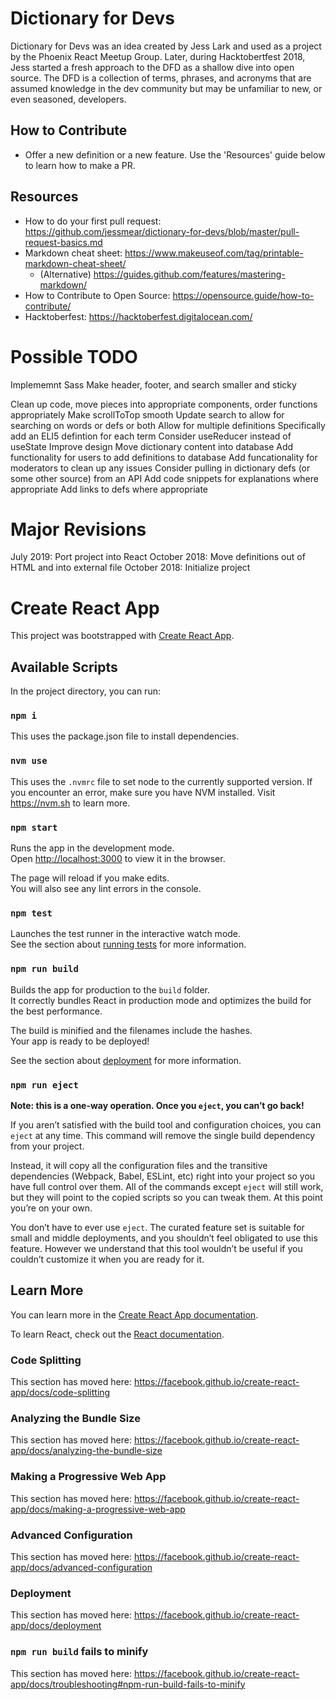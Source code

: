 # Dictionary for Devs

Dictionary for Devs was an idea created by Jess Lark and used as a project by the Phoenix React Meetup Group. Later, during Hacktobertfest 2018, Jess started a fresh approach to the DFD as a shallow dive into open source. The DFD is a collection of terms, phrases, and acronyms that are assumed knowledge in the dev community but may be unfamiliar to new, or even seasoned, developers.

## How to Contribute

- Offer a new definition or a new feature. Use the 'Resources' guide below to learn how to make a PR.

## Resources
- How to do your first pull request: https://github.com/jessmear/dictionary-for-devs/blob/master/pull-request-basics.md
- Markdown cheat sheet: https://www.makeuseof.com/tag/printable-markdown-cheat-sheet/
  - (Alternative) https://guides.github.com/features/mastering-markdown/
- How to Contribute to Open Source: https://opensource.guide/how-to-contribute/
- Hacktoberfest: https://hacktoberfest.digitalocean.com/

# Possible TODO

Implememnt Sass
Make header, footer, and search smaller and sticky

Clean up code, move pieces into appropriate components, order functions appropriately
Make scrollToTop smooth
Update search to allow for searching on words or defs or both
Allow for multiple definitions
Specifically add an ELI5 defintion for each term
Consider useReducer instead of useState
Improve design
Move dictionary content into database
Add functionality for users to add definitions to database
Add funcationality for moderators to clean up any issues
Consider pulling in dictionary defs (or some other source) from an API
Add code snippets for explanations where appropriate
Add links to defs where appropriate

# Major Revisions

July 2019: Port project into React
October 2018: Move definitions out of HTML and into external file
October 2018: Initialize project

# Create React App

This project was bootstrapped with [Create React App](https://github.com/facebook/create-react-app).

## Available Scripts

In the project directory, you can run:

### `npm i`

This uses the package.json file to install dependencies.

### `nvm use`

This uses the `.nvmrc` file to set node to the currently supported version. If you encounter an error, make sure you have NVM installed. Visit https://nvm.sh to learn more.

### `npm start`

Runs the app in the development mode.<br>
Open [http://localhost:3000](http://localhost:3000) to view it in the browser.

The page will reload if you make edits.<br>
You will also see any lint errors in the console.

### `npm test`

Launches the test runner in the interactive watch mode.<br>
See the section about [running tests](https://facebook.github.io/create-react-app/docs/running-tests) for more information.

### `npm run build`

Builds the app for production to the `build` folder.<br>
It correctly bundles React in production mode and optimizes the build for the best performance.

The build is minified and the filenames include the hashes.<br>
Your app is ready to be deployed!

See the section about [deployment](https://facebook.github.io/create-react-app/docs/deployment) for more information.

### `npm run eject`

**Note: this is a one-way operation. Once you `eject`, you can’t go back!**

If you aren’t satisfied with the build tool and configuration choices, you can `eject` at any time. This command will remove the single build dependency from your project.

Instead, it will copy all the configuration files and the transitive dependencies (Webpack, Babel, ESLint, etc) right into your project so you have full control over them. All of the commands except `eject` will still work, but they will point to the copied scripts so you can tweak them. At this point you’re on your own.

You don’t have to ever use `eject`. The curated feature set is suitable for small and middle deployments, and you shouldn’t feel obligated to use this feature. However we understand that this tool wouldn’t be useful if you couldn’t customize it when you are ready for it.

## Learn More

You can learn more in the [Create React App documentation](https://facebook.github.io/create-react-app/docs/getting-started).

To learn React, check out the [React documentation](https://reactjs.org/).

### Code Splitting

This section has moved here: https://facebook.github.io/create-react-app/docs/code-splitting

### Analyzing the Bundle Size

This section has moved here: https://facebook.github.io/create-react-app/docs/analyzing-the-bundle-size

### Making a Progressive Web App

This section has moved here: https://facebook.github.io/create-react-app/docs/making-a-progressive-web-app

### Advanced Configuration

This section has moved here: https://facebook.github.io/create-react-app/docs/advanced-configuration

### Deployment

This section has moved here: https://facebook.github.io/create-react-app/docs/deployment

### `npm run build` fails to minify

This section has moved here: https://facebook.github.io/create-react-app/docs/troubleshooting#npm-run-build-fails-to-minify
